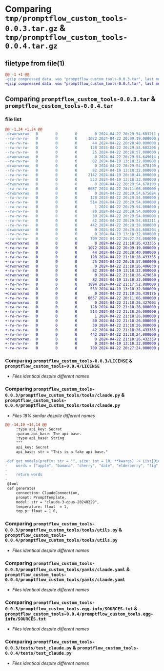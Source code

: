 # Comparing `tmp/promptflow_custom_tools-0.0.3.tar.gz` & `tmp/promptflow_custom_tools-0.0.4.tar.gz`

## filetype from file(1)

```diff
@@ -1 +1 @@
-gzip compressed data, was "promptflow_custom_tools-0.0.3.tar", last modified: Mon Apr 22 20:29:54 2024, max compression
+gzip compressed data, was "promptflow_custom_tools-0.0.4.tar", last modified: Mon Apr 22 21:18:26 2024, max compression
```

## Comparing `promptflow_custom_tools-0.0.3.tar` & `promptflow_custom_tools-0.0.4.tar`

### file list

```diff
@@ -1,24 +1,24 @@
-drwxrwxrwx   0        0        0        0 2024-04-22 20:29:54.683211 promptflow_custom_tools-0.0.3/
--rw-rw-rw-   0        0        0     1072 2024-04-22 20:09:19.000000 promptflow_custom_tools-0.0.3/LICENSE
--rw-rw-rw-   0        0        0       44 2024-04-22 20:28:40.000000 promptflow_custom_tools-0.0.3/MANIFEST.in
--rw-rw-rw-   0        0        0      128 2024-04-22 20:29:54.682206 promptflow_custom_tools-0.0.3/PKG-INFO
--rw-rw-rw-   0        0        0       25 2024-04-22 20:28:57.000000 promptflow_custom_tools-0.0.3/README.md
-drwxrwxrwx   0        0        0        0 2024-04-22 20:29:54.649014 promptflow_custom_tools-0.0.3/promptflow_custom_tools/
--rw-rw-rw-   0        0        0       82 2024-04-19 13:18:32.000000 promptflow_custom_tools-0.0.3/promptflow_custom_tools/__init__.py
-drwxrwxrwx   0        0        0        0 2024-04-22 20:29:54.678190 promptflow_custom_tools-0.0.3/promptflow_custom_tools/tools/
--rw-rw-rw-   0        0        0       82 2024-04-19 13:18:32.000000 promptflow_custom_tools-0.0.3/promptflow_custom_tools/tools/__init__.py
--rw-rw-rw-   0        0        0     2142 2024-04-19 20:30:44.000000 promptflow_custom_tools-0.0.3/promptflow_custom_tools/tools/claude.py
--rw-rw-rw-   0        0        0      553 2024-04-19 13:18:32.000000 promptflow_custom_tools-0.0.3/promptflow_custom_tools/tools/utils.py
-drwxrwxrwx   0        0        0        0 2024-04-22 20:29:54.678190 promptflow_custom_tools-0.0.3/promptflow_custom_tools/yamls/
--rw-rw-rw-   0        0        0     6657 2024-04-22 20:11:06.000000 promptflow_custom_tools-0.0.3/promptflow_custom_tools/yamls/claude.yaml
-drwxrwxrwx   0        0        0        0 2024-04-22 20:29:54.675684 promptflow_custom_tools-0.0.3/promptflow_custom_tools.egg-info/
--rw-rw-rw-   0        0        0      128 2024-04-22 20:29:54.000000 promptflow_custom_tools-0.0.3/promptflow_custom_tools.egg-info/PKG-INFO
--rw-rw-rw-   0        0        0      514 2024-04-22 20:29:54.000000 promptflow_custom_tools-0.0.3/promptflow_custom_tools.egg-info/SOURCES.txt
--rw-rw-rw-   0        0        0        1 2024-04-22 20:29:54.000000 promptflow_custom_tools-0.0.3/promptflow_custom_tools.egg-info/dependency_links.txt
--rw-rw-rw-   0        0        0       80 2024-04-22 20:29:54.000000 promptflow_custom_tools-0.0.3/promptflow_custom_tools.egg-info/entry_points.txt
--rw-rw-rw-   0        0        0       30 2024-04-22 20:29:54.000000 promptflow_custom_tools-0.0.3/promptflow_custom_tools.egg-info/top_level.txt
--rw-rw-rw-   0        0        0       42 2024-04-22 20:29:54.683211 promptflow_custom_tools-0.0.3/setup.cfg
--rw-rw-rw-   0        0        0      442 2024-04-22 20:29:38.000000 promptflow_custom_tools-0.0.3/setup.py
-drwxrwxrwx   0        0        0        0 2024-04-22 20:29:54.680204 promptflow_custom_tools-0.0.3/tests/
--rw-rw-rw-   0        0        0        0 2024-04-19 13:18:32.000000 promptflow_custom_tools-0.0.3/tests/__init__.py
--rw-rw-rw-   0        0        0      709 2024-04-22 20:27:24.000000 promptflow_custom_tools-0.0.3/tests/test_claude.py
+drwxrwxrwx   0        0        0        0 2024-04-22 21:18:26.433355 promptflow_custom_tools-0.0.4/
+-rw-rw-rw-   0        0        0     1072 2024-04-22 20:09:19.000000 promptflow_custom_tools-0.0.4/LICENSE
+-rw-rw-rw-   0        0        0       44 2024-04-22 20:28:40.000000 promptflow_custom_tools-0.0.4/MANIFEST.in
+-rw-rw-rw-   0        0        0      128 2024-04-22 21:18:26.433355 promptflow_custom_tools-0.0.4/PKG-INFO
+-rw-rw-rw-   0        0        0       25 2024-04-22 20:28:57.000000 promptflow_custom_tools-0.0.4/README.md
+drwxrwxrwx   0        0        0        0 2024-04-22 21:18:26.406030 promptflow_custom_tools-0.0.4/promptflow_custom_tools/
+-rw-rw-rw-   0        0        0       82 2024-04-19 13:18:32.000000 promptflow_custom_tools-0.0.4/promptflow_custom_tools/__init__.py
+drwxrwxrwx   0        0        0        0 2024-04-22 21:18:26.429658 promptflow_custom_tools-0.0.4/promptflow_custom_tools/tools/
+-rw-rw-rw-   0        0        0       82 2024-04-19 13:18:32.000000 promptflow_custom_tools-0.0.4/promptflow_custom_tools/tools/__init__.py
+-rw-rw-rw-   0        0        0     1894 2024-04-22 21:17:52.000000 promptflow_custom_tools-0.0.4/promptflow_custom_tools/tools/claude.py
+-rw-rw-rw-   0        0        0      553 2024-04-19 13:18:32.000000 promptflow_custom_tools-0.0.4/promptflow_custom_tools/tools/utils.py
+drwxrwxrwx   0        0        0        0 2024-04-22 21:18:26.430176 promptflow_custom_tools-0.0.4/promptflow_custom_tools/yamls/
+-rw-rw-rw-   0        0        0     6657 2024-04-22 20:11:06.000000 promptflow_custom_tools-0.0.4/promptflow_custom_tools/yamls/claude.yaml
+drwxrwxrwx   0        0        0        0 2024-04-22 21:18:26.427003 promptflow_custom_tools-0.0.4/promptflow_custom_tools.egg-info/
+-rw-rw-rw-   0        0        0      128 2024-04-22 21:18:26.000000 promptflow_custom_tools-0.0.4/promptflow_custom_tools.egg-info/PKG-INFO
+-rw-rw-rw-   0        0        0      514 2024-04-22 21:18:26.000000 promptflow_custom_tools-0.0.4/promptflow_custom_tools.egg-info/SOURCES.txt
+-rw-rw-rw-   0        0        0        1 2024-04-22 21:18:26.000000 promptflow_custom_tools-0.0.4/promptflow_custom_tools.egg-info/dependency_links.txt
+-rw-rw-rw-   0        0        0       80 2024-04-22 21:18:26.000000 promptflow_custom_tools-0.0.4/promptflow_custom_tools.egg-info/entry_points.txt
+-rw-rw-rw-   0        0        0       30 2024-04-22 21:18:26.000000 promptflow_custom_tools-0.0.4/promptflow_custom_tools.egg-info/top_level.txt
+-rw-rw-rw-   0        0        0       42 2024-04-22 21:18:26.433355 promptflow_custom_tools-0.0.4/setup.cfg
+-rw-rw-rw-   0        0        0      442 2024-04-22 21:18:24.000000 promptflow_custom_tools-0.0.4/setup.py
+drwxrwxrwx   0        0        0        0 2024-04-22 21:18:26.432339 promptflow_custom_tools-0.0.4/tests/
+-rw-rw-rw-   0        0        0        0 2024-04-19 13:18:32.000000 promptflow_custom_tools-0.0.4/tests/__init__.py
+-rw-rw-rw-   0        0        0      709 2024-04-22 20:27:24.000000 promptflow_custom_tools-0.0.4/tests/test_claude.py
```

### Comparing `promptflow_custom_tools-0.0.3/LICENSE` & `promptflow_custom_tools-0.0.4/LICENSE`

 * *Files identical despite different names*

### Comparing `promptflow_custom_tools-0.0.3/promptflow_custom_tools/tools/claude.py` & `promptflow_custom_tools-0.0.4/promptflow_custom_tools/tools/claude.py`

 * *Files 18% similar despite different names*

```diff
@@ -14,19 +14,14 @@
     :type api_key: Secret
     :param api_base: The api base.
     :type api_base: String
     """
     api_key: Secret
     api_base: str = "This is a fake api base."
 
-def get_models(prefix: str = "", size: int = 10, **kwargs) -> List[Dict[str, Union[str, int, float, list, Dict]]]:
-    words = ["apple", "banana", "cherry", "date", "elderberry", "fig", "grape", "honeydew", "kiwi", "lemon"]
-
-    return words
-
 @tool
 def generate(
     connection: ClaudeConnection,
     prompt: PromptTemplate,
     model: str = "claude-3-opus-20240229",
     temperature: float  = 1,
     top_p: float = 1.0,
```

### Comparing `promptflow_custom_tools-0.0.3/promptflow_custom_tools/tools/utils.py` & `promptflow_custom_tools-0.0.4/promptflow_custom_tools/tools/utils.py`

 * *Files identical despite different names*

### Comparing `promptflow_custom_tools-0.0.3/promptflow_custom_tools/yamls/claude.yaml` & `promptflow_custom_tools-0.0.4/promptflow_custom_tools/yamls/claude.yaml`

 * *Files identical despite different names*

### Comparing `promptflow_custom_tools-0.0.3/promptflow_custom_tools.egg-info/SOURCES.txt` & `promptflow_custom_tools-0.0.4/promptflow_custom_tools.egg-info/SOURCES.txt`

 * *Files identical despite different names*

### Comparing `promptflow_custom_tools-0.0.3/tests/test_claude.py` & `promptflow_custom_tools-0.0.4/tests/test_claude.py`

 * *Files identical despite different names*

